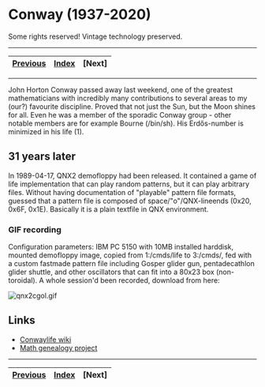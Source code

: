 # Conway (1937-2020)
Some rights reserved! Vintage technology preserved.

---

[Previous](../coronamsdoscrashesqemu) | [Index](../../../../) | [Next]
--- | --- | ---

---

John Horton Conway passed away last weekend, one of the greatest mathematicians with incredibly many contributions to several areas to my (our?) favourite discipline. Proved that not just the Sun, but the Moon shines for all. Even he was a member of the sporadic Conway group - other notable members are for example Bourne (/bin/sh). His Erdős-number is minimized in his life (1).

## 31 years later

In 1989-04-17, QNX2 demofloppy had been released. It contained a game of life implementation that can play random patterns, but it can play arbitrary files. Without having documentation of "playable" pattern file formats, guessed that a pattern file is composed of space/"o"/QNX-lineends (0x20, 0x6F, 0x1E). Basically it is a plain textfile in QNX environment.

### GIF recording

Configuration parameters: IBM PC 5150 with 10MB installed harddisk, mounted demofloppy image, copied from 1:/cmds/life to 3:/cmds/, fed with a custom fastmade pattern file including Gosper glider gun, pentadecathlon glider shuttle, and other oscillators that can fit into a 80x23 box (non-toroidal). A whole session'd been recorded, download from here:

![qnx2cgol.gif](qnx2cgol.gif)


## Links
- [Conwaylife wiki](https://conwaylife.com/wiki/John_Conway)
- [Math genealogy project](https://www.genealogy.math.ndsu.nodak.edu/id.php?id=18849)

---

[Previous](../coronamsdoscrashesqemu) | [Index](../../../../) | [Next]
--- | --- | ---
